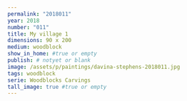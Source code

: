 ```yaml
---
permalink: "2018011"
year: 2018
number: "011"
title: My village 1
dimensions: 90 x 200
medium: woodblock
show_in_home: #true or empty
publish: # notyet or blank
image: /assets/p/paintings/davina-stephens-2018011.jpg
tags: woodblock
serie: Woodblocks Carvings
tall_image: true #true or empty
---
```

